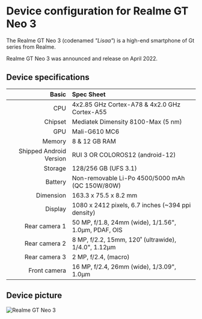 Device configuration for Realme GT Neo 3
=========================================

The Realme GT Neo 3 (codenamed _"Lisaa"_) is a high-end smartphone of Gt series from Realme.

Realme GT Neo 3 was announced and release on April 2022.

## Device specifications

Basic   | Spec Sheet
-------:|:-------------------------
CPU     | 4x2.85 GHz Cortex-A78 & 4x2.0 GHz Cortex-A55
Chipset | Mediatek Dimensity 8100-Max (5 nm)
GPU     | Mali-G610 MC6
Memory  | 8 & 12 GB RAM
Shipped Android Version | RUI 3 OR COLOROS12 (android-12)
Storage | 128/256 GB (UFS 3.1)
Battery | Non-removable Li-Po 4500/5000 mAh (QC 150W/80W)
Dimension | 163.3 x 75.5 x 8.2 mm
Display | 1080 x 2412 pixels, 6.7 inches (~394 ppi density)
Rear camera 1 | 50 MP, f/1.8, 24mm (wide), 1/1.56", 1.0µm, PDAF, OIS
Rear camera 2 | 8 MP, f/2.2, 15mm, 120˚ (ultrawide), 1/4.0", 1.12µm
Rear camera 3 | 2 MP, f/2.4, (macro)
Front camera | 16 MP, f/2.4, 26mm (wide), 1/3.09", 1.0µm

## Device picture

![Realme GT Neo 3](https://static.realme.net/v2/realme-gt-neo-3-150w/images/specs/blue-f5c26f990e.png)
